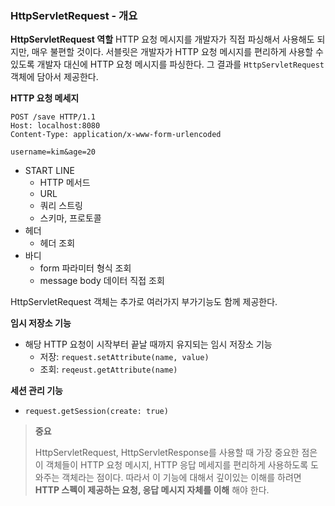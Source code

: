 ### HttpServletRequest - 개요

**HttpServletRequest 역할**
HTTP 요청 메시지를 개발자가 직접 파싱해서 사용해도 되지만, 매우 불편할 것이다. 
서블릿은 개발자가 HTTP 요청 메시지를 편리하게 사용할 수 있도록 개발자 대신에 HTTP 요청 메시지를 파싱한다.
그 결과를 `HttpServletRequest` 객체에 담아서 제공한다.

**HTTP 요청 메세지**
```http request
POST /save HTTP/1.1
Host: localhost:8080
Content-Type: application/x-www-form-urlencoded

username=kim&age=20
```

* START LINE
  * HTTP 메서드
  * URL
  * 쿼리 스트링
  * 스키마, 프로토콜
* 헤더
  * 헤더 조회
* 바디
  * form 파라미터 형식 조회
  * message body 데이터 직접 조회

HttpServletRequest 객체는 추가로 여러가지 부가기능도 함께 제공한다.

**임시 저장소 기능**
* 해당 HTTP 요청이 시작부터 끝날 때까지 유지되는 임시 저장소 기능
  * 저장: `request.setAttribute(name, value)`
  * 조회: `reqeust.getAttribute(name)`

**세션 관리 기능**
* `request.getSession(create: true)`

> **중요**
> 
> HttpServletRequest, HttpServletResponse를 사용할 때 가장 중요한 점은 이 객체들이 HTTP 요청 메시지,
> HTTP 응답 메세지를 편리하게 사용하도록 도와주는 객체라는 점이다. 따라서 이 기능에 대해서 깊이있는 이해를 하려면 
> **HTTP 스펙이 제공하는 요청, 응답 메시지 자체를 이해** 해야 한다.
